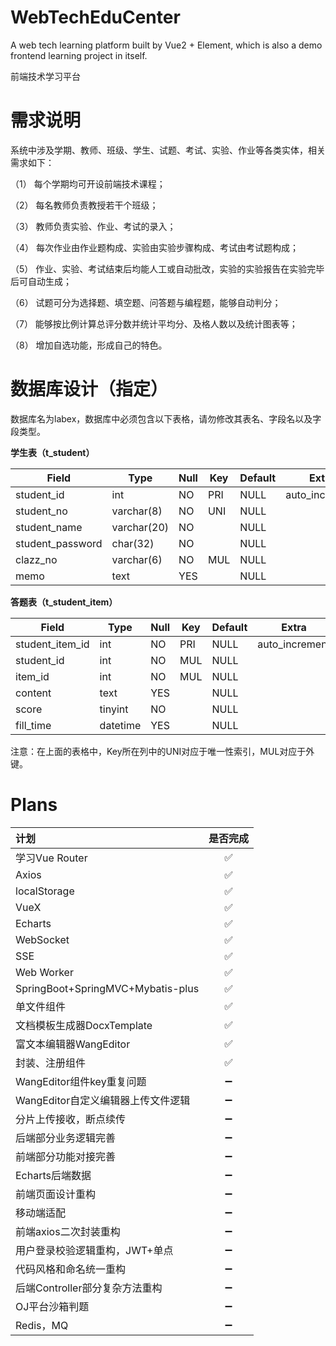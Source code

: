 # WebTechEduCenter
A web tech learning platform built by Vue2 + Element, which is also a demo frontend learning project in itself.

前端技术学习平台

# 需求说明
系统中涉及学期、教师、班级、学生、试题、考试、实验、作业等各类实体，相关需求如下：

（1）	每个学期均可开设前端技术课程；

（2）	每名教师负责教授若干个班级；

（3）	教师负责实验、作业、考试的录入；

（4）	每次作业由作业题构成、实验由实验步骤构成、考试由考试题构成；

（5）	作业、实验、考试结束后均能人工或自动批改，实验的实验报告在实验完毕后可自动生成；

（6）	试题可分为选择题、填空题、问答题与编程题，能够自动判分；

（7）	能够按比例计算总评分数并统计平均分、及格人数以及统计图表等；

（8）	增加自选功能，形成自己的特色。

# 数据库设计（指定）
数据库名为labex，数据库中必须包含以下表格，请勿修改其表名、字段名以及字段类型。

**学生表（t_student）**

| Field            | Type        | Null | Key | Default | Extra          |
|------------------|-------------|------|-----|---------|----------------|
| student_id       | int         | NO   | PRI | NULL    | auto_increment |
| student_no       | varchar(8)  | NO   | UNI | NULL    |                |
| student_name     | varchar(20) | NO   |     | NULL    |                |
| student_password | char(32)    | NO   |     | NULL    |                |
| clazz_no         | varchar(6)  | NO   | MUL | NULL    |                |
| memo             | text        | YES  |     | NULL    |                |

**答题表（t_student_item）**

| Field            | Type        | Null | Key | Default | Extra          |
|------------------|-------------|------|-----|---------|----------------|
| student_item_id  | int         | NO   | PRI | NULL    | auto_increment |
| student_id       | int         | NO   | MUL | NULL    |                |
| item_id          | int         | NO   | MUL | NULL    |                |
| content          | text        | YES  |     | NULL    |                |
| score            | tinyint     | NO   |     | NULL    |                |
| fill_time        | datetime    | YES  |     | NULL    |                |

注意：在上面的表格中，Key所在列中的UNI对应于唯一性索引，MUL对应于外键。


# Plans
|  计划   | 是否完成  |
|  :----  | :----:  |
| 学习Vue Router  | ✅ |
| Axios  | ✅ |
| localStorage  | ✅ |
| VueX  | ✅ |
| Echarts  | ✅ |
| WebSocket  | ✅ |
| SSE  | ✅ |
| Web Worker  | ✅ |
| SpringBoot+SpringMVC+Mybatis-plus  | ✅ |
| 单文件组件  | ✅ |
| 文档模板生成器DocxTemplate  | ✅ |
| 富文本编辑器WangEditor  | ✅ |
| 封装、注册组件  | ✅ |
| WangEditor组件key重复问题  | ➖ |
| WangEditor自定义编辑器上传文件逻辑  | ➖ |
| 分片上传接收，断点续传  | ➖ |
| 后端部分业务逻辑完善  | ➖ |
| 前端部分功能对接完善  | ➖ |
| Echarts后端数据  | ➖ |
| 前端页面设计重构  | ➖ |
| 移动端适配  | ➖ |
| 前端axios二次封装重构  | ➖ |
| 用户登录校验逻辑重构，JWT+单点  | ➖ |
| 代码风格和命名统一重构  | ➖ |
| 后端Controller部分复杂方法重构  | ➖ |
| OJ平台沙箱判题  | ➖ |
| Redis，MQ  | ➖ |
